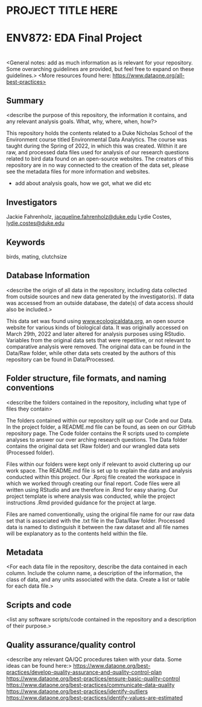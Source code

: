 # PROJECT TITLE HERE
# ENV872: EDA Final Project

# 

<General notes: add as much information as is relevant for your repository. Some overarching guidelines are provided, but feel free to expand on these guidelines.>
<More resources found here: https://www.dataone.org/all-best-practices>
<Delete the text inside the brackets when formatting your file.>

## Summary

<describe the purpose of this repository, the information it contains, and any relevant analysis goals. What, why, where, when, how?>

This repository holds the contents related to a Duke Nicholas School of the Environment course titled Environmental Data Analytics. The course was taught during the Spring of 2022, in which this was created. Within it are raw, and processed data files used for analysis of our research questions related to bird data found on an open-source websites. The creators of this repository are in no way connected to the creation of the data set, please see the metadata files for more information and websites.
* add about analysis goals, how we got, what we did etc


## Investigators

Jackie Fahrenholz, jacqueline.fahrenholz@duke.edu
Lydie Costes, lydie.costes@duke.edu

## Keywords

<add relevant keywords here>

birds, mating, clutchsize


## Database Information

<describe the origin of all data in the repository, including data collected from outside sources and new data generated by the investigator(s). If data was accessed from an outside database, the date(s) of data access should also be included.>

This data set was found using www.ecologicaldata.org, an open source website for various kinds of biological data. It was originally accessed on March 29th, 2022 and later altered for analysis purposes using RStudio. Variables from the original data sets that were repetitive, or not relevant to comparative analysis were removed. The original data can be found in the Data/Raw folder, while other data sets created by the authors of this repository can be found in Data/Processed. 


## Folder structure, file formats, and naming conventions 

<describe the folders contained in the repository, including what type of files they contain>

The folders contained within our repository split up our Code and our Data. In the project folder, a README.md file can be found, as seen on our GitHub repository page. The Code folder contains the R scripts used to complete analyses to answer our over arching research questions. The Data folder contains the original data set (Raw folder) and our wrangled data sets (Processed folder).

<describe the formats of files for the various purposes contained in the repository>

Files within our folders were kept only if relevant to avoid cluttering up our work space. The README.md file is set up to explain the data and analysis conducted within this project. Our .Rproj file created the workspace in which we worked through creating our final report. Code files were all written using RStudio and are therefore in .Rmd for easy sharing. Our project template is where analysis was conducted, while the project instructions .Rmd provided guidance for the project at large. 

<describe your file naming conventions>

Files are named conventionally, using the original file name for our raw data set that is associated with the .txt file in the Data/Raw folder. Processed data is named to distinguish it between the raw dataset and all file names will be explanatory as to the contents held within the file. 
## Metadata

<For each data file in the repository, describe the data contained in each column. Include the column name, a description of the information, the class of data, and any units associated with the data. Create a list or table for each data file.> 

## Scripts and code

<list any software scripts/code contained in the repository and a description of their purpose.>

## Quality assurance/quality control

<describe any relevant QA/QC procedures taken with your data. Some ideas can be found here:>
<https://www.dataone.org/best-practices/develop-quality-assurance-and-quality-control-plan>
<https://www.dataone.org/best-practices/ensure-basic-quality-control>
<https://www.dataone.org/best-practices/communicate-data-quality>
<https://www.dataone.org/best-practices/identify-outliers>
<https://www.dataone.org/best-practices/identify-values-are-estimated>
